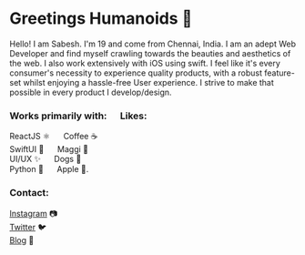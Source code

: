 # Greetings Humanoids 👾

Hello! I am Sabesh. I'm 19 and come from Chennai, India. I am an adept Web Developer and find myself crawling towards the beauties and aesthetics of the web. I also work extensively with iOS using swift. I feel like it's every consumer's necessity to experience quality products, with a robust feature-set whilst enjoying a hassle-free User experience. I strive to make that possible in every product I develop/design.

### Works primarily with:&nbsp;&nbsp;&nbsp;&nbsp;&nbsp;&nbsp;Likes:

ReactJS ⚛️&nbsp;&nbsp;&nbsp;&nbsp;&nbsp;&nbsp;Coffee ☕️  <br/>
SwiftUI 🦅&nbsp;&nbsp;&nbsp;&nbsp;&nbsp;&nbsp;Maggi 🍜  <br/>
UI/UX ✨&nbsp;&nbsp;&nbsp;&nbsp;&nbsp;&nbsp;Dogs 🐶  <br/>
Python 🐍&nbsp;&nbsp;&nbsp;&nbsp;&nbsp;&nbsp;Apple .  <br/>

### Contact:

[Instagram](https://www.instagram.com/sabeshbharathi/) 📷 <br/>
[Twitter](https://twitter.com/sabeshbharathi) 🐦 <br/>
[Blog](https://arcturus-blog.herokuapp.com) 📝 <br/>
